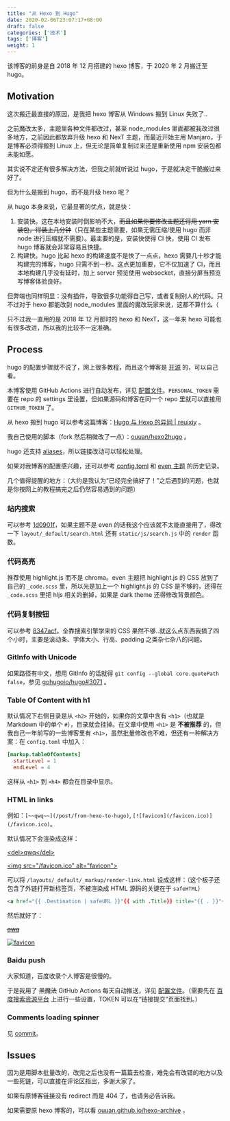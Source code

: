 ```yaml
---
title: "从 Hexo 到 Hugo"
date: 2020-02-06T23:07:17+08:00
draft: false
categories: ['技术']
tags: ['博客']
weight: 1
---
```


该博客的前身是自 2018 年 12 月搭建的 hexo 博客，于 2020 年 2 月搬迁至 hugo。

<!--more-->

## Motivation

这次搬迁最直接的原因，是我把 hexo 博客从 Windows 搬到 Linux 失败了..

之前魔改太多，主题里各种文件都改过，甚至 node_modules 里面都被我改过很多地方，之前因此都放弃升级 hexo 和 NexT 主题，而最近开始主用 Manjaro，于是博客必须得搬到 Linux 上，但无论是简单复制过来还是重新使用 npm 安装包都未能如愿。

其实说不定还有很多解决方法，但我之前就听说过 hugo，于是就决定干脆搬过来好了。

但为什么是搬到 hugo，而不是升级 hexo 呢？

从 hugo 本身来说，它最显著的优点，就是快：

1. 安装快。这在本地安装时倒影响不大，~~而且如果你要修改主题还得用 yarn 安装包，得装上几分钟~~（只在某些主题需要，如果无需压缩/使用 hugo 而非 node 进行压缩就不需要）。最主要的是，安装快使得 CI 快，使用 CI 发布 hugo 博客就会非常容易且快捷。
2. 构建快。hugo 比起 hexo 的构建速度不是快了一点点，hexo 需要几十秒才能构建完的博客，hugo 只需不到一秒。这点更加重要，它不仅加速了 CI，而且本地构建几乎没有延时，加上 server 预览使用 websocket，直接分屏当预览写博客体验良好。

但弊端也同样明显：没有插件，导致很多功能得自己写，或者复制别人的代码。只不过对于 hexo 都能改到 node_modules 里面的魔改玩家来说，这都不算什么（

只不过我一直用的是 2018 年 12 月那时的 hexo 和 NexT，这一年来 hexo 可能也有很多改进，所以我的比较不一定准确。

## Process

hugo 的配置步骤就不说了，网上很多教程，而且这个博客是 [开源](https://github.com/ouuan/hugo-blog) 的，可以自己看。

本博客使用 GitHub Actions 进行自动发布，详见 [配置文件](https://github.com/ouuan/hugo-blog/blob/master/.github/workflows/deploy.yml)。`PERSONAL_TOKEN` 需要在 repo 的 settings 里设置，但如果源码和博客在同一个 repo 里就可以直接用 `GITHUB_TOKEN` 了。

从 hexo 搬到 hugo 可以参考这篇博客：[Hugo 与 Hexo 的异同 | reuixiy](https://io-oi.me/tech/hugo-vs-hexo/) 。

我自己使用的脚本（fork 然后稍微改了一点）：[ouuan/hexo2hugo](https://github.com/ouuan/hexo2hugo) 。

hugo 还支持 [aliases](https://gohugo.io/content-management/urls/#aliases)，所以链接改动可以轻松处理。

如果对我博客的配置感兴趣，还可以参考 [config.toml](https://github.com/ouuan/hugo-blog/commits/master/config.toml) 和 [even 主题](https://github.com/ouuan/hugo-theme-even/commits/) 的历史记录。

几个值得提醒的地方：（大约是我认为“已经完全搞好了！”之后遇到的问题，也就是你按网上的教程搞完之后仍然容易遇到的问题）

### 站内搜索
   
可以参考 [1d0901f](https://github.com/ouuan/hugo-blog/commit/1d0901fca6725480450581bb7bec28e0b2afc4d6)，如果主题不是 even 的话我这个应该就不太能直接用了，得改一下 `layout/_default/search.html` 还有 `static/js/search.js` 中的 `render` 函数。

### 代码高亮
   
推荐使用 highlight.js 而不是 chroma。even 主题把 highlight.js 的 CSS 放到了自己的 `_code.scss` 里，所以光是加上一个 highlight.js 的 CSS 是不够的，还得在 `_code.scss` 里把 hljs 相关的删掉，如果是 dark theme 还得修改背景颜色。

### 代码复制按钮
   
可以参考 [8347acf](https://github.com/ouuan/hugo-theme-even/commit/8347acfe30f386f00dd81c843a879755377cccf5)。全靠搜索引擎学来的 CSS 果然不够..就这么点东西我搞了四个小时，主要是滚动条、字体大小、行高、padding 之类杂七杂八的问题。

### GitInfo with Unicode
   
如果路径有中文，想用 GitInfo 的话就得 `git config --global core.quotePath false`，参见 [gohugoio/hugo#3071](https://github.com/gohugoio/hugo/issues/3071) 。

### Table Of Content with h1
   
默认情况下右侧目录是从 `<h2>` 开始的，如果你的文章中含有 `<h1>`（也就是 Markdown 中的单个 `#`），目录就会挂掉。在文章中使用 `<h1>` 是 **不被推荐** 的，但我自己一年前写的一些博客里有 `<h1>`，虽然批量修改也不难，但还有一种解决方案：在 `config.toml` 中加入：

```toml
[markup.tableOfContents]
  startLevel = 1
  endLevel = 4
```

这样从 `<h1>` 到 `<h4>` 都会在目录中显示。

### HTML in links

例如：`[~~qwq~~](/post/from-hexo-to-hugo)`, `[![favicon](/favicon.ico)](/favicon.ico)`。

默认情况下会渲染成这样：

[\<del\>qwq\</del\>](/post/from-hexo-to-hugo)

[\<img src="/favicon.ico" alt="favicon"\>](/favicon.ico)

可以将 `/layouts/_default/_markup/render-link.html` 设成这样：（这个板子还包含了外链打开新标签页，不被渲染成 HTML 源码的关键在于 `safeHTML`）

```html
<a href="{{ .Destination | safeURL }}"{{ with .Title}} title="{{ . }}"{{ end }}{{ if strings.HasPrefix .Destination "http" }} target="_blank"{{ end }}>{{ safeHTML .Text }}</a>
```

然后就好了：

[<del>qwq</del>](/post/from-hexo-to-hugo)

[![favicon](/favicon.ico)](/favicon.ico)

### Baidu push

大家知道，百度收录个人博客是很慢的。

于是我用了 ~~黑魔法~~ GitHub Actions 每天自动推送，详见 [配置文件](https://github.com/ouuan/hugo-blog/blob/master/.github/workflows/baidu-push.yml)。（需要先在 [百度搜索资源平台](https://ziyuan.baidu.com/) 上进行一些设置，TOKEN 可以在“链接提交”页面找到。）

### Comments loading spinner

见 [commit](https://github.com/ouuan/hugo-theme-even/commit/57d931297c7aa885cea90f5b5b5d6093f95b8a86)。

## Issues

因为是用脚本批量改的，改完之后也没有一篇篇去检查，难免会有改错的地方以及一些死链，可以直接在评论区指出，多谢大家了。

如果有原博客链接没有 redirect 而是 404 了，也请务必告诉我。

如果需要原 hexo 博客的，可以看 [ouuan.github.io/hexo-archive](https://github.com/ouuan/ouuan.github.io/tree/hexo-archive) 。
